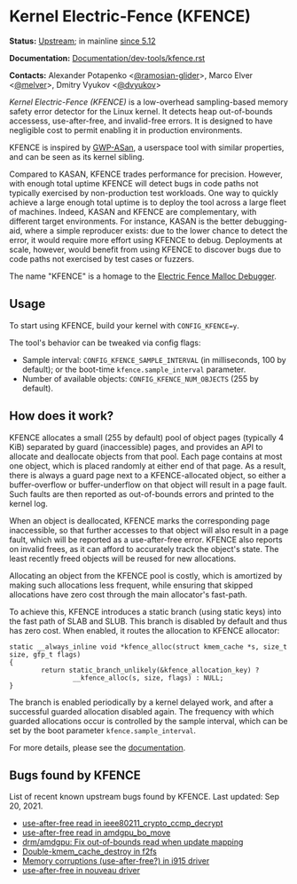 Kernel Electric-Fence (KFENCE)
==============================

**Status:** [Upstream](https://git.kernel.org/pub/scm/linux/kernel/git/torvalds/linux.git/log/mm/kfence); in mainline [since 5.12](https://git.kernel.org/pub/scm/linux/kernel/git/torvalds/linux.git/commit/?id=245137cdf0cd92077dad37868fe4859c90dada36)

**Documentation:** [Documentation/dev-tools/kfence.rst](https://www.kernel.org/doc/html/latest/dev-tools/kfence.html)

**Contacts:** Alexander Potapenko <[@ramosian-glider](https://github.com/ramosian-glider)>, Marco Elver <[@melver](https://github.com/melver)>, Dmitry Vyukov <[@dvyukov](https://github.com/dvyukov)>

*Kernel Electric-Fence (KFENCE)* is a low-overhead sampling-based memory safety
error detector for the Linux kernel.  It detects heap out-of-bounds accessess,
use-after-free, and invalid-free errors.  It is designed to have negligible cost
to permit enabling it in production environments.

KFENCE is inspired by [GWP-ASan](http://llvm.org/docs/GwpAsan.html), a
userspace tool with similar properties, and can be seen as its kernel sibling.

Compared to KASAN, KFENCE trades performance for precision.  However, with
enough total uptime KFENCE will detect bugs in code paths not typically
exercised by non-production test workloads. One way to quickly achieve a large
enough total uptime is to deploy the tool across a large fleet of machines.
Indeed, KASAN and KFENCE are complementary, with different target environments.
For instance, KASAN is the better debugging-aid, where a simple reproducer
exists: due to the lower chance to detect the error, it would require more
effort using KFENCE to debug. Deployments at scale, however, would benefit
from using KFENCE to discover bugs due to code paths not exercised by test cases
or fuzzers.

The name "KFENCE" is a homage to the [Electric Fence Malloc Debugger](https://linux.die.net/man/3/efence).

## Usage

To start using KFENCE, build your kernel with `CONFIG_KFENCE=y`.

The tool's behavior can be tweaked via config flags:

  * Sample interval: `CONFIG_KFENCE_SAMPLE_INTERVAL` (in milliseconds, 100 by
    default); or the boot-time `kfence.sample_interval` parameter.
  * Number of available objects: `CONFIG_KFENCE_NUM_OBJECTS` (255 by default).

## How does it work?

KFENCE allocates a small (255 by default) pool of object pages (typically 4 KiB) separated by
guard (inaccessible) pages, and provides an API to allocate and deallocate
objects from that pool.  Each page contains at most one object, which is placed
randomly at either end of that page. As a result, there is always a guard page
next to a KFENCE-allocated object, so either a buffer-overflow or
buffer-underflow on that object will result in a page fault.
Such faults are then reported as out-of-bounds errors and printed to the kernel log.

When an object is deallocated, KFENCE marks the corresponding page
inaccessible, so that further accesses to that object will also result in a page
fault, which will be reported as a use-after-free error.
KFENCE also reports on invalid frees, as it can afford to accurately track the object's state.
The least recently freed objects will be reused for new allocations.

Allocating an object from the KFENCE pool is costly, which is
amortized by making such allocations less frequent, while ensuring that skipped allocations
have zero cost through the main allocator's fast-path.

To achieve this, KFENCE introduces a static branch (using static keys) into the fast path of
SLAB and SLUB. This branch is disabled by default and thus has zero cost.
When enabled, it routes the allocation to KFENCE allocator:

```
static __always_inline void *kfence_alloc(struct kmem_cache *s, size_t size, gfp_t flags)
{
        return static_branch_unlikely(&kfence_allocation_key) ?
                __kfence_alloc(s, size, flags) : NULL;
}
```

The branch is enabled periodically by a kernel delayed work, and after a successful guarded allocation disabled again.
The frequency with which guarded allocations occur is controlled by the sample interval, which can be set by the boot parameter `kfence.sample_interval`.

For more details, please see the [documentation](https://git.kernel.org/pub/scm/linux/kernel/git/torvalds/linux.git/tree/Documentation/dev-tools/kfence.rst).

## Bugs found by KFENCE

List of recent known upstream bugs found by KFENCE. Last updated: Sep 20, 2021.

* [use-after-free read in ieee80211_crypto_ccmp_decrypt](https://bugzilla.kernel.org/show_bug.cgi?id=214401)
* [use-after-free read in amdgpu_bo_move](https://gitlab.freedesktop.org/drm/amd/-/issues/1699)
* [drm/amdgpu: Fix out-of-bounds read when update mapping](https://git.kernel.org/pub/scm/linux/kernel/git/torvalds/linux.git/commit/?id=4d77f36f2c8c62b230f4a5eb264c169fa04c4a5a)
* [Double-kmem_cache_destroy in f2fs](https://lkml.kernel.org/r/0000000000003f654905c168b09d@google.com)
* [Memory corruptions (use-after-free?) in i915 driver](https://gitlab.freedesktop.org/drm/intel/-/issues/3450)
* [use-after-free in nouveau driver](https://lore.kernel.org/lkml/20210511163453.2343304-1-kherbst@redhat.com/)
